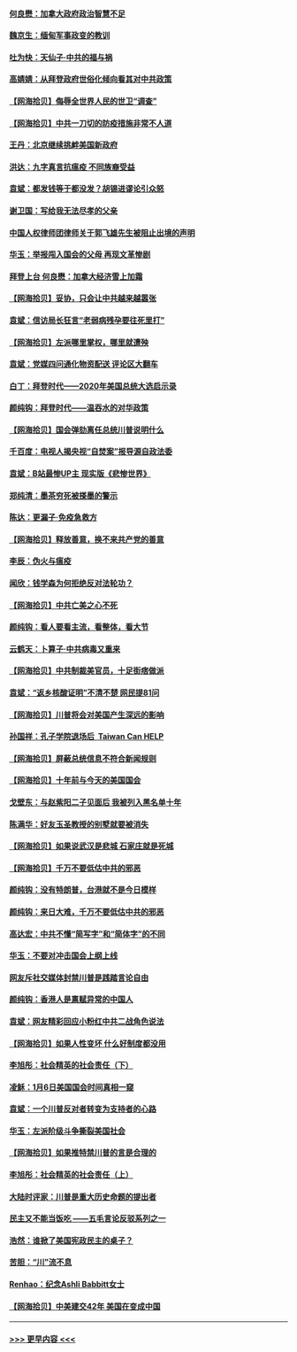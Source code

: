 #### [何良懋：加拿大政府政治智慧不足](../pages/nsc993/n12734323.md?t=02051301) 
#### [魏京生：缅甸军事政变的教训](../pages/nsc993/n12732470.md?t=02051301) 
#### [吐为快：天仙子·中共的福与祸](../pages/nsc993/n12732165.md?t=02051301) 
#### [高婧婧：从拜登政府世俗化倾向看其对中共政策](../pages/nsc993/n12730028.md?t=02051301) 
#### [【网海拾贝】侮辱全世界人民的世卫“调查”](../pages/nsc993/n12727884.md?t=02051301) 
#### [【网海拾贝】中共一刀切的防疫措施非常不人道](../pages/nsc993/n12724879.md?t=02051301) 
#### [王丹：北京继续挑衅美国新政府](../pages/nsc993/n12722456.md?t=02051301) 
#### [洪达：九字真言抗瘟疫 不同族裔受益](../pages/nsc993/n12722448.md?t=02051301) 
#### [袁斌：都发钱等于都没发？胡锡进谬论引众怒](../pages/nsc993/n12722393.md?t=02051301) 
#### [谢卫国：写给我无法尽孝的父亲](../pages/nsc993/n12720325.md?t=02051301) 
#### [中国人权律师团律师关于郭飞雄先生被阻止出境的声明](../pages/nsc993/n12720203.md?t=02051301) 
#### [华玉：举报闯入国会的父母 再现文革惨剧](../pages/nsc993/n12719070.md?t=02051301) 
#### [拜登上台 何良懋：加拿大经济雪上加霜](../pages/nsc993/n12718943.md?t=02051301) 
#### [【网海拾贝】妥协，只会让中共越来越嚣张](../pages/nsc993/n12717392.md?t=02051301) 
#### [袁斌：信访局长狂言“老弱病残孕要往死里打”](../pages/nsc993/n12717343.md?t=02051301) 
#### [【网海拾贝】左派哪里掌权，哪里就遭殃](../pages/nsc993/n12715009.md?t=02051301) 
#### [袁斌：党媒四问通化物资配送 评论区大翻车](../pages/nsc993/n12714950.md?t=02051301) 
#### [白丁：拜登时代——2020年美国总统大选启示录](../pages/nsc993/n12714920.md?t=02051301) 
#### [颜纯钩：拜登时代——温吞水的对华政策](../pages/nsc993/n12713245.md?t=02051301) 
#### [【网海拾贝】国会弹劾离任总统川普说明什么](../pages/nsc993/n12712816.md?t=02051301) 
#### [千百度：电视人揭央视“自焚案”报导源自政法委](../pages/nsc993/n12709760.md?t=02051301) 
#### [袁斌：B站最惨UP主 现实版《悲惨世界》](../pages/nsc993/n12709686.md?t=02051301) 
#### [郑纯清：墨茶穷死被搽墨的警示](../pages/nsc993/n12709262.md?t=02051301) 
#### [陈达：更漏子·免疫急救方](../pages/nsc993/n12709244.md?t=02051301) 
#### [【网海拾贝】释放善意，换不来共产党的善意](../pages/nsc993/n12708361.md?t=02051301) 
#### [李辰：伪火与瘟疫](../pages/nsc993/n12707981.md?t=02051301) 
#### [闻欣：钱学森为何拒绝反对法轮功？](../pages/nsc993/n12707407.md?t=02051301) 
#### [【网海拾贝】中共亡美之心不死](../pages/nsc993/n12707621.md?t=02051301) 
#### [颜纯钩：看人要看主流，看整体，看大节](../pages/nsc993/n12707536.md?t=02051301) 
#### [云鹤天：卜算子‧中共病毒又重来](../pages/nsc993/n12707408.md?t=02051301) 
#### [【网海拾贝】中共制裁美官员，十足街痞做派](../pages/nsc993/n12705115.md?t=02051301) 
#### [袁斌：“返乡核酸证明”不清不楚 网民提81问](../pages/nsc993/n12704982.md?t=02051301) 
#### [【网海拾贝】川普将会对美国产生深远的影响](../pages/nsc993/n12703045.md?t=02051301) 
#### [孙国祥：孔子学院退场后  Taiwan Can HELP](../pages/nsc993/n12702430.md?t=02051301) 
#### [【网海拾贝】屏蔽总统信息不符合新闻规则](../pages/nsc993/n12699998.md?t=02051301) 
#### [【网海拾贝】十年前与今天的美国国会](../pages/nsc993/n12696993.md?t=02051301) 
#### [戈壁东：与赵紫阳二子见面后 我被列入黑名单十年](../pages/nsc993/n12696215.md?t=02051301) 
#### [陈满华：好友玉圣教授的别墅就要被消失](../pages/nsc993/n12695411.md?t=02051301) 
#### [【网海拾贝】如果说武汉是悲城 石家庄就是死城](../pages/nsc993/n12694589.md?t=02051301) 
#### [【网海拾贝】千万不要低估中共的邪恶](../pages/nsc993/n12692771.md?t=02051301) 
#### [颜纯钩：没有特朗普，台港就不是今日模样](../pages/nsc993/n12692678.md?t=02051301) 
#### [颜纯钩：来日大难，千万不要低估中共的邪恶](../pages/nsc993/n12692080.md?t=02051301) 
#### [高达宏：中共不懂“简写字”和“简体字”的不同](../pages/nsc993/n12692068.md?t=02051301) 
#### [华玉：不要对冲击国会上纲上线](../pages/nsc993/n12689948.md?t=02051301) 
#### [网友斥社交媒体封禁川普是践踏言论自由](../pages/nsc993/n12687482.md?t=02051301) 
#### [颜纯钩：香港人是禀赋异常的中国人](../pages/nsc993/n12685142.md?t=02051301) 
#### [袁斌：网友精彩回应小粉红中共二战角色说法](../pages/nsc993/n12684994.md?t=02051301) 
#### [【网海拾贝】如果人性变坏 什么好制度都没用](../pages/nsc993/n12683000.md?t=02051301) 
#### [李旭彤：社会精英的社会责任（下）](../pages/nsc993/n12680604.md?t=02051301) 
#### [凌稣：1月6日美国国会时间真相一窥](../pages/nsc993/n12682780.md?t=02051301) 
#### [袁斌：一个川普反对者转变为支持者的心路](../pages/nsc993/n12682700.md?t=02051301) 
#### [华玉：左派阶级斗争撕裂美国社会](../pages/nsc993/n12681226.md?t=02051301) 
#### [【网海拾贝】如果推特禁川普的言是合理的](../pages/nsc993/n12681232.md?t=02051301) 
#### [李旭彤：社会精英的社会责任（上）](../pages/nsc993/n12680501.md?t=02051301) 
#### [大陆时评家：川普是重大历史命题的提出者](../pages/nsc993/n12679904.md?t=02051301) 
#### [民主又不能当饭吃 ——五毛言论反驳系列之一](../pages/nsc993/n12679877.md?t=02051301) 
#### [浩然：谁掀了美国宪政民主的桌子？](../pages/nsc993/n12679850.md?t=02051301) 
#### [苦胆：“川”流不息](../pages/nsc993/n12678388.md?t=02051301) 
#### [Renhao：纪念Ashli Babbitt女士](../pages/nsc993/n12678359.md?t=02051301) 
#### [【网海拾贝】中美建交42年 美国在变成中国](../pages/nsc993/n12678324.md?t=02051301) 

----
#### [ >>> 更早内容 <<< ](../indexes/nsc993-earlier.md)
